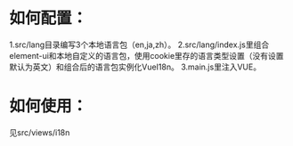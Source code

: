 # 如何配置：
1.src/lang目录编写3个本地语言包（en,ja,zh）。
2.src/lang/index.js里组合element-ui和本地自定义的语言包，使用cookie里存的语言类型设置（没有设置默认为英文）和组合后的语言包实例化VueI18n。
3.main.js里注入VUE。
# 如何使用：
见src/views/i18n
